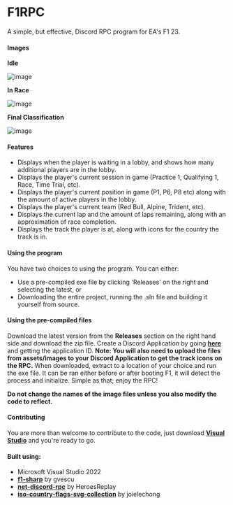 # F1RPC

A simple, but effective, Discord RPC program for EA's F1 23.

#### Images
**Idle**

![image](https://github.com/xKaelyn/F1RPC/assets/20905508/70b8ef9f-d09d-46f3-a63d-9bdaf34743d9)

**In Race**

![image](https://github.com/xKaelyn/F1RPC/assets/20905508/7cd153dc-9d35-4d0e-830c-45b9de31d362)

**Final Classification**

![image](https://github.com/xKaelyn/F1RPC/assets/20905508/c462ef47-cad0-4f26-b58b-7bdb32e8c2ba)


#### Features
- Displays when the player is waiting in a lobby, and shows how many additional players are in the lobby.
- Displays the player's current session in game (Practice 1, Qualifying 1, Race, Time Trial, etc).
- Displays the player's current position in game (P1, P6, P8 etc) along with the amount of active players in the lobby.
- Displays the player's current team (Red Bull, Alpine, Trident, etc).
- Displays the current lap and the amount of laps remaining, along with an approximation of race completion.
- Displays the track the player is at, along with icons for the country the track is in.

#### Using the program
You have two choices to using the program. You can either:
- Use a pre-compiled exe file by clicking 'Releases' on the right and selecting the latest, or
- Downloading the entire project, running the .sln file and building it yourself from source.

#### Using the pre-compiled files
Download the latest version from the **Releases** section on the right hand side and download the zip file.
Create a Discord Application by going [**here**](https://discord.com/developers/applications) and getting the application ID.
**Note: You will also need to upload the files from assets/images to your Discord Application to get the track icons on the RPC.**
When downloaded, extract to a location of your choice and run the exe file. It can be ran either before or after booting F1, it will detect the process and initialize.
Simple as that; enjoy the RPC!

**Do not change the names of the image files unless you also modify the code to reflect.**

#### Contributing
You are more than welcome to contribute to the code, just download **[Visual Studio](https://visualstudio.microsoft.com/downloads/)** and you're ready to go.

#### Built using:
- Microsoft Visual Studio 2022
- [**f1-sharp**](https://github.com/gvescu/f1-sharp) by gvescu
- [**net-discord-rpc**](https://github.com/HeroesReplay/net-discord-rpc) by HeroesReplay
- [**iso-country-flags-svg-collection**](https://github.com/joielechong/iso-country-flags-svg-collection?tab=readme-ov-file) by joielechong
